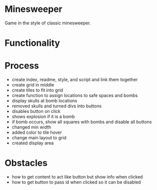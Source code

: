 # Minesweeper

Game in the style of classic minesweeper.

# Functionality

# Process

- create index, readme, style, and script and link them together
- create grid in middle
- create tiles to fit into grid
- create function to assign locations to safe spaces and bombs
- display skulls at bomb locations
- removed skulls and turned divs into buttons
- disables button on click
- shows explosion if it is a bomb
- if bomb occurs, show all squares with bombs and disable all buttons
- changed min width
- added color to tile hover
- change main layout to grid
- created display area


# Obstacles

- how to get content to act like button but show info when clicked
- how to get button to pass id when clicked so it can be disabled